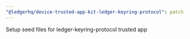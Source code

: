 ```yaml
---
"@ledgerhq/device-trusted-app-kit-ledger-keyring-protocol": patch
---
```


Setup seed files for ledger-keyring-protocol trusted app
